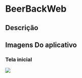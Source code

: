 # BeerBackWeb
## Descrição


## Imagens Do aplicativo

### Tela inicial
<img src=”./print/autenticador.png”>
